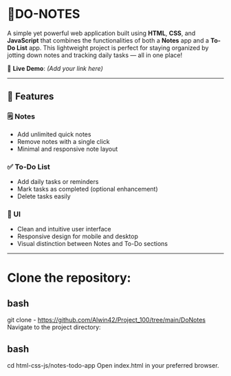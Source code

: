 # 📝DO-NOTES

A simple yet powerful web application built using **HTML**, **CSS**, and **JavaScript** that combines the functionalities of both a **Notes** app and a **To-Do List** app. This lightweight project is perfect for staying organized by jotting down notes and tracking daily tasks — all in one place!

🔗 **Live Demo**: *(Add your link here)*  


---

## 🚀 Features

### 🗒️ Notes
- Add unlimited quick notes
- Remove notes with a single click
- Minimal and responsive note layout

### ✅ To-Do List
- Add daily tasks or reminders
- Mark tasks as completed (optional enhancement)
- Delete tasks easily

### 🎨 UI
- Clean and intuitive user interface
- Responsive design for mobile and desktop
- Visual distinction between Notes and To-Do sections

---
# Clone the repository:

## bash

git clone - https://github.com/Alwin42/Project_100/tree/main/DoNotes
Navigate to the project directory:

## bash

cd html-css-js/notes-todo-app
Open index.html in your preferred browser.